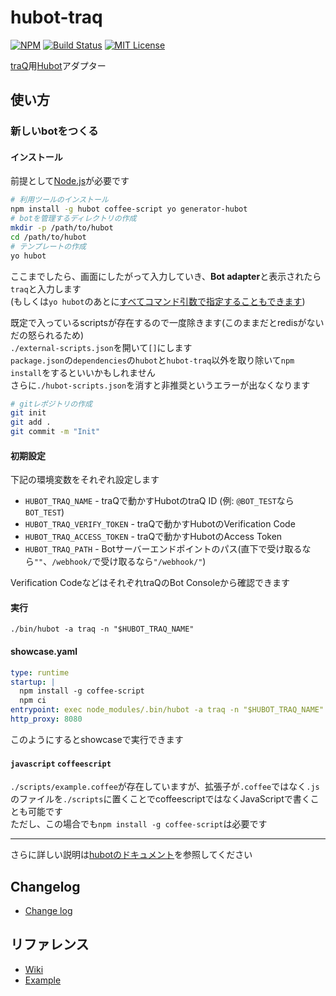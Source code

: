 # hubot-traq
[![NPM](https://nodei.co/npm/hubot-traq.png)](https://nodei.co/npm/hubot-traq/) [![Build Status](https://travis-ci.org/sapphi-red/hubot-traq.svg)](https://travis-ci.org/sapphi-red/hubot-traq) [![MIT License](http://img.shields.io/badge/license-MIT-blue.svg?style=flat)](LICENSE)  

[traQ][]用[Hubot][]アダプター

## 使い方

### 新しいbotをつくる

#### インストール
前提として[Node.js][]が必要です
```bash
# 利用ツールのインストール
npm install -g hubot coffee-script yo generator-hubot
# botを管理するディレクトリの作成
mkdir -p /path/to/hubot
cd /path/to/hubot
# テンプレートの作成
yo hubot
```

ここまでしたら、画面にしたがって入力していき、**Bot adapter**と表示されたら`traq`と入力します  
(もしくは`yo hubot`のあとに[すべてコマンド引数で指定することもできます][cmd-docs])

既定で入っているscriptsが存在するので一度除きます(このままだとredisがないだの怒られるため)  
`./external-scripts.json`を開いて`[]`にします  
`package.json`の`dependencies`の`hubot`と`hubot-traq`以外を取り除いて`npm install`をするといいかもしれません  
さらに`./hubot-scripts.json`を消すと非推奨というエラーが出なくなります

```bash
# gitレポジトリの作成
git init
git add .
git commit -m "Init"
```

#### 初期設定
下記の環境変数をそれぞれ設定します
- `HUBOT_TRAQ_NAME` - traQで動かすHubotのtraQ ID (例: `@BOT_TEST`なら`BOT_TEST`)
- `HUBOT_TRAQ_VERIFY_TOKEN` - traQで動かすHubotのVerification Code
- `HUBOT_TRAQ_ACCESS_TOKEN` - traQで動かすHubotのAccess Token
- `HUBOT_TRAQ_PATH` - Botサーバーエンドポイントのパス(直下で受け取るなら`""`、`/webhook/`で受け取るなら`"/webhook/"`)

Verification CodeなどはそれぞれtraQのBot Consoleから確認できます

#### 実行
```
./bin/hubot -a traq -n "$HUBOT_TRAQ_NAME"
```

#### showcase.yaml
```yml
type: runtime
startup: |
  npm install -g coffee-script
  npm ci
entrypoint: exec node_modules/.bin/hubot -a traq -n "$HUBOT_TRAQ_NAME" "$@"
http_proxy: 8080
```
このようにするとshowcaseで実行できます

#### `javascript` `coffeescript`
`./scripts/example.coffee`が存在していますが、拡張子が`.coffee`ではなく`.js`のファイルを`./scripts`に置くことでcoffeescriptではなくJavaScriptで書くことも可能です  
ただし、この場合でも`npm install -g coffee-script`は必要です

---

さらに詳しい説明は[hubotのドキュメント][docs]を参照してください

## Changelog
- [Change log][]

## リファレンス
- [Wiki][]
- [Example][]

[traQ]: https://github.com/traPtitech/traQ/
[Hubot]: https://hubot.github.com/
[Node.js]: https://nodejs.org/ja/
[cmd-docs]: https://hubot.github.com/docs/
[docs]: https://github.com/github/hubot/tree/master/docs
[Wiki]: https://github.com/sapphi-red/hubot-traq/wiki
[Example]: https://github.com/sapphi-red/traq-hubot-example
[Change log]: https://github.com/sapphi-red/hubot-traq/blob/master/CHANGELOG.md
